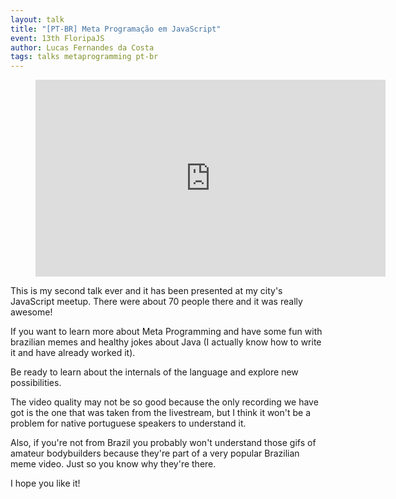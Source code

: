 ```yaml
---
layout: talk
title: "[PT-BR] Meta Programação em JavaScript"
event: 13th FloripaJS
author: Lucas Fernandes da Costa
tags: talks metaprogramming pt-br
---
```


<div class="video">
    <figure>
      <iframe width="560" height="315" src="https://www.youtube.com/embed/W4202MwhwFs" frameborder="0" allowfullscreen></iframe>
    </figure>
</div>

This is my second talk ever and it has been presented at my city's JavaScript meetup. There were about 70 people there and it was really awesome!

If you want to learn more about Meta Programming and have some fun with brazilian memes and healthy jokes about Java (I actually know how to write it and have already worked it).

Be ready to learn about the internals of the language and explore new possibilities.

The video quality may not be so good because the only recording we have got is the one that was taken from the livestream, but I think it won't be a problem for native portuguese speakers to understand it.

Also, if you're not from Brazil you probably won't understand those gifs of amateur bodybuilders because they're part of a very popular Brazilian meme video. Just so you know why they're there.

I hope you like it!
